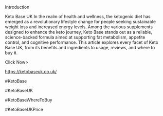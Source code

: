 Introduction

Keto Base UK In the realm of health and wellness, the ketogenic diet has emerged as a revolutionary lifestyle change for people seeking sustainable weight loss and increased energy levels. Among the various supplements designed to enhance the keto journey, Keto Base stands out as a reliable, science-backed formula aimed at supporting fat metabolism, appetite control, and cognitive performance. This article explores every facet of Keto Base UK, from its benefits and ingredients to usage, reviews, and where to buy it.

Click Now>

https://ketobaseuk.co.uk/

#KetoBase

#KetoBaseUK

#KetoBaseWhereToBuy

#KetoBaseUKPrice



